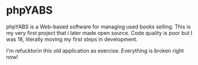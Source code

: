 phpYABS
=======

phpYABS is a Web-based software for managing used books selling.
This is my very first project that i later made open source.
Code quality is poor but I was 18, literally moving my first steps in development.

I'm refucktorin this old application as exercise. Everything is broken right now!
